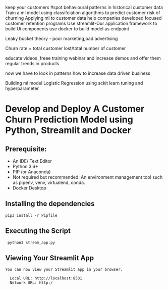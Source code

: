 keep your customers
#spot behavioural patterns in historical customer data
Train a ml model using classifciation algorithms to predict customer risk of churning
Applying ml to customer data help companies developed focused customer retention programs
Use streamlit-Our application framework to build Ui components
use docker to build model as endpoint


Leaky bucket theory -
poor marketing,bad advertising 

 Churn rate = total customer lost/total  number of customer


 educate videos ,freee training webinar and increase demos and offer them regular trends in products  


 now we have to look in patterns how to increase data driven business


 Building ml model
 Logistic Regression 
 using sckit learn
 tuning and hyperparameter


 # Develop and Deploy A Customer Churn Prediction Model using Python, Streamlit and Docker
## Prerequisite:

- An IDE/ Text Editor 
- Python 3.6+ 
- PIP (or Anaconda)
- Not required but recommended: An environment management tool such as pipenv, venv, virtualend, conda.
- Docker Desktop

## Installing the dependencies

```
pip3 install -r Pipfile
```

## Executing the Script

```
 python3 stream_app.py
```

## Viewing Your Streamlit App

```
You can now view your Streamlit app in your browser.

  Local URL: http://localhost:8501
  Network URL: http:/